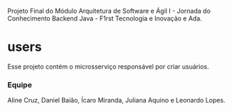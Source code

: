 Projeto Final do Módulo Arquitetura de Software e Ágil I - Jornada do Conhecimento Backend Java - F1rst Tecnologia e Inovação e Ada.

# users
Esse projeto contém o microsserviço responsável por criar usuários. 

### Equipe
Aline Cruz, Daniel Baião, Ícaro Miranda, Juliana Aquino e Leonardo Lopes.
